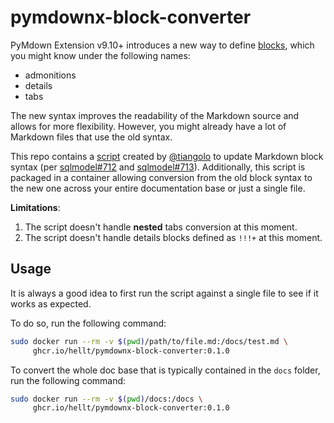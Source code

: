 # pymdownx-block-converter

PyMdown Extension v9.10+ introduces a new way to define [blocks](https://facelessuser.github.io/pymdown-extensions/extensions/blocks/), which you might know under the following names:

* admonitions
* details
* tabs

The new syntax improves the readability of the Markdown source and allows for more flexibility. However, you might already have a lot of Markdown files that use the old syntax.

This repo contains a [script](main.py) created by [@tiangolo](https://github.com/tiangolo) to update Markdown block syntax (per [sqlmodel#712](https://github.com/fastapi/sqlmodel/pull/712) and [sqlmodel#713](https://github.com/fastapi/sqlmodel/pull/713)). Additionally, this script is packaged in a container allowing conversion from the old block syntax to the new one across your entire documentation base or just a single file.

**Limitations**:

1. The script doesn't handle **nested** tabs conversion at this moment.
2. The script doesn't handle details blocks defined as `!!!+` at this moment.

## Usage

It is always a good idea to first run the script against a single file to see if it works as expected.

To do so, run the following command:

```bash
sudo docker run --rm -v $(pwd)/path/to/file.md:/docs/test.md \
     ghcr.io/hellt/pymdownx-block-converter:0.1.0
```

To convert the whole doc base that is typically contained in the `docs` folder, run the following command:

```bash
sudo docker run --rm -v $(pwd)/docs:/docs \
     ghcr.io/hellt/pymdownx-block-converter:0.1.0
```
